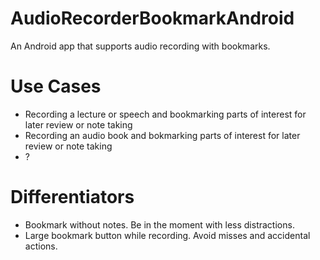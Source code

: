 # AudioRecorderBookmarkAndroid

An Android app that supports audio recording with bookmarks.

# Use Cases

* Recording a lecture or speech and bookmarking parts of interest for later review or note taking
* Recording an audio book and bokmarking parts of interest for later review or note taking
* ?

# Differentiators

* Bookmark without notes. Be in the moment with less distractions.
* Large bookmark button while recording. Avoid misses and accidental actions.

